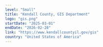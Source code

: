 ```yaml
---
level: "Small"
title: "Kendall County, GIS Department"
logo: "gis.png"
startDate: "2025-03-01"
endDate: "2026-02-28"
link: "https://www.kendallcountyil.gov/gis"
country: "United States of America"
---
```

